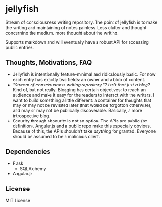 # jellyfish

Stream of consciousness writing repository. The point of jellyfish is to make the writing and maintaining of notes painless. Less clutter and thought concerning the medium, more thought about the writing.

Supports markdown and will eventually have a robust API for accessing public entries.

## Thoughts, Motivations, FAQ

+ Jellyfish is intentionally feature-minimal and ridiculously basic. For now each entry has exactly two fields: an owner and a blob of content.
+ *"Stream of consciousness writing repository."? Isn't that just a blog?* Kind of, but not really. Blogging has certain objectives: to reach an audience and make it easy for the readers to interact with the writers. I want to build something a little different: a container for thoughts that may or may not be revisited later (that would be forgotton otherwise), and may or may not be publically discoverable. Basically, a more introspective blog.
+ Security through obscurity is not an option. The APIs are public (by definition). Angular.js and a public repo make this especially obvious. Because of this, the APIs shouldn't take *anything* for granted. Everyone should be assumed to be a malicious client. 

## Dependencies
+ Flask
    * SQLAlchemy
+ Angular.js

## License

MIT License

